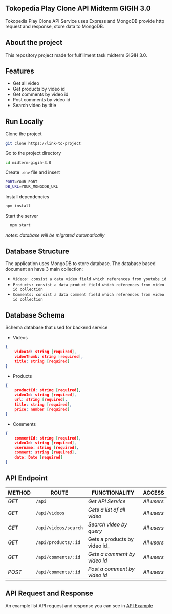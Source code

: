 ## Tokopedia Play Clone API Midterm GIGIH 3.0

Tokopedia Play Clone API Service uses Express and MongoDB provide http request and response, store data to MongoDB. 

## About the project
This repository project made for fulfillment task midterm GIGIH 3.0.

## Features 
- Get all video
- Get products by video id
- Get comments by video id
- Post comments by video id
- Search video by title

## Run Locally

Clone the project

```bash
git clone https://link-to-project
```

Go to the project directory

```bash
cd midterm-gigih-3.0
```

Create `.env` file and insert
```bash
PORT=YOUR_PORT
DB_URL=YOUR_MONGODB_URL
```

Install dependencies

```bash
npm install
```

Start the server

```bash
  npm start
```

*notes: database will be migrated automatically* 

## Database Structure
The application uses MongoDB to store database. The database based document an have 3 main collection:
- `Videos: consist a data video field which references from youtube id`
- `Products: consist a data product field which references from video id collection`
- `Comments: consist a data comment field which references from video id collection`   

## Database Schema
Schema database that used for backend service

- Videos 
```json
{
    videoId: string [required],
    videoThumb: string [required],
    title: string [required]
}
```
- Products 
```json
{
    productId: string [required],
    videoId: string [required],
    url: string [required], 
    title: string [required],
    price: number [required]
}
```
- Comments 
```json
{
    commentId: string [required],
    videoId: string [required],
    username: string [required],
    comment: string [required],
    date: Date [required]
}
```

## API Endpoint
| METHOD   | ROUTE          | FUNCTIONALITY                           | ACCESS      |
| -------- | -------------- | --------------------------------------- | ----------- |
| _GET_    | `/api`            | _Get API Service_        | _All users_ |
| _GET_    | `/api/videos`     | _Gets a list of all video_           | _All users_ |
| _GET_    | `/api/videos/search` | _Search video by query_ | _All users_ |
| _GET_   | `/api/products/:id`     | Gets a products by video id_                | _All users_ |
| _GET_    | `/api/comments/:id` | _Gets a comment by video id_                    | _All users_ |
| _POST_ | `/api/comments/:id` | _Post a comment by video id_                    | _All users_ |

## API Request and Response
An example list API request and response you can see in [API Example]("https://gist.github.com/rakaiskandar/99528f041c7d02f8e19af892daef8c76")










